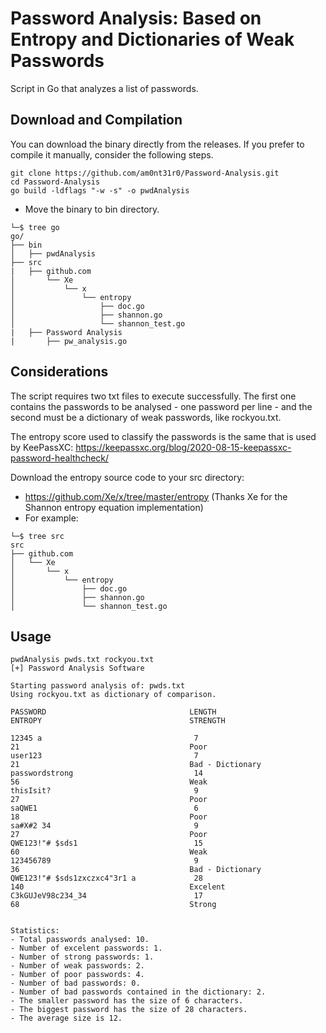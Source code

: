 # Password Analysis: Based on Entropy and Dictionaries of Weak Passwords
Script in Go that analyzes a list of passwords.

## Download and Compilation

You can download the binary directly from the releases. If you prefer to compile it manually, consider the following steps.

```
git clone https://github.com/am0nt31r0/Password-Analysis.git
cd Password-Analysis
go build -ldflags "-w -s" -o pwdAnalysis
```
- Move the binary to bin directory.
```
└─$ tree go
go/
├── bin
│   ├── pwdAnalysis
├── src
|   ├── github.com
│       └── Xe
│           └── x
│               └── entropy
│                   ├── doc.go
│                   ├── shannon.go
│                   └── shannon_test.go
|   ├── Password Analysis
|       ├── pw_analysis.go
```

## Considerations
The script requires two txt files to execute successfully. The first one contains the passwords to be analysed - one password per line - and the second must be a dictionary of weak passwords, like rockyou.txt.

The entropy score used to classify the passwords is the same that is used by KeePassXC:
https://keepassxc.org/blog/2020-08-15-keepassxc-password-healthcheck/

Download the entropy source code to your src directory:
- https://github.com/Xe/x/tree/master/entropy (Thanks Xe for the Shannon entropy equation implementation)
- For example:
```
└─$ tree src 
src
├── github.com
│   └── Xe
│       └── x
│           └── entropy
│               ├── doc.go
│               ├── shannon.go
│               └── shannon_test.go
```

## Usage
```
pwdAnalysis pwds.txt rockyou.txt                                  
[+] Password Analysis Software

Starting password analysis of: pwds.txt
Using rockyou.txt as dictionary of comparison.

PASSWORD                                LENGTH                                  ENTROPY                                 STRENGTH

12345 a                                  7                                       21                                      Poor
user123                                  7                                       21                                      Bad - Dictionary
passwordstrong                           14                                      56                                      Weak
thisIsit?                                9                                       27                                      Poor
saQWE1                                   6                                       18                                      Poor
sa#X#2 34                                9                                       27                                      Poor
QWE123!"# $sds1                          15                                      60                                      Weak
123456789                                9                                       36                                      Bad - Dictionary
QWE123!"# $sds1zxczxc4"3r1 a             28                                      140                                     Excelent
C3kGUJeV98c234_34                        17                                      68                                      Strong


Statistics:
- Total passwords analysed: 10.
- Number of excelent passwords: 1.
- Number of strong passwords: 1.
- Number of weak passwords: 2.
- Number of poor passwords: 4.
- Number of bad passwords: 0.
- Number of bad passwords contained in the dictionary: 2.
- The smaller password has the size of 6 characters.
- The biggest password has the size of 28 characters.
- The average size is 12.
```
